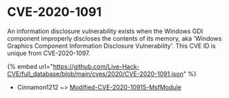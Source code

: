 # CVE-2020-1091

An information disclosure vulnerability exists when the Windows GDI component improperly discloses the contents of its memory, aka 'Windows Graphics Component Information Disclosure Vulnerability'. This CVE ID is unique from CVE-2020-1097.

{% embed url="https://github.com/Live-Hack-CVE/full_database/blob/main/cves/2020/CVE-2020-1091.json" %}


* Cinnamon1212 ~> [Modified-CVE-2020-10915-MsfModule](https://zeste.alice-snow.ru/2020/database/cve-2020-1091/modified-cve-2020-10915-msfmodule-cinnamon1212)